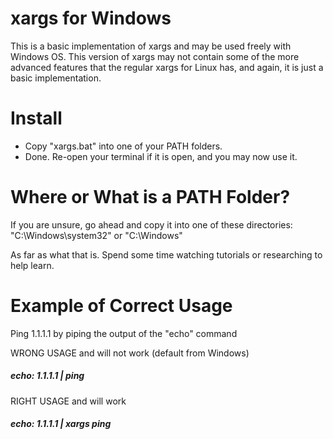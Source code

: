 # xargs for Windows

This is a basic implementation of xargs and may be used freely with Windows OS. This version of xargs may not contain some of the more advanced features that the regular xargs for Linux has, and again, it is just a basic implementation.

# Install

* Copy "xargs.bat" into one of your PATH folders.
* Done. Re-open your terminal if it is open, and you may now use it.

# Where or What is a PATH Folder?

If you are unsure, go ahead and copy it into one of these directories: "C:\Windows\system32" or "C:\Windows"

As far as what that is. Spend some time watching tutorials or researching to help learn.

# Example of Correct Usage

Ping 1.1.1.1 by piping the output of the "echo" command

WRONG USAGE and will not work (default from Windows)
##### echo: 1.1.1.1 | ping

RIGHT USAGE and will work
##### echo: 1.1.1.1 | xargs ping